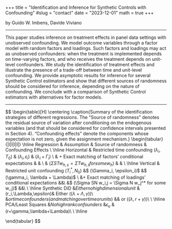 +++
title = "Identification and Inference for Synthetic Controls with Confounding"
#slug = "contact"
date = "2023-12-01"
math = true
+++

by Guido W. Imbens, Davide Viviano
____

This paper studies inference on treatment effects in panel data settings with unobserved confounding. We model outcome variables through a factor model with random factors and loadings. Such factors and loadings may act as unobserved confounders: when the treatment is implemented depends on time-varying factors, and who receives the treatment depends on unit-level confounders. We study the identification of treatment effects and illustrate the presence of a trade-off between time and unit-level confounding. We provide asymptotic results for inference for several Synthetic Control estimators and show that different sources of randomness should be considered for inference, depending on the nature of confounding. We conclude with a comparison of Synthetic Control estimators with alternatives for factor models.

____

$$
\begin{table}[H]
\centering
\caption{Summary of the identification strategies of different regressions. The “Source of randomness” denotes the residual source of variation after conditioning on the endogenous variables (and that should be considered for confidence intervals presented in Section 4). “Confounding effects” denote the components whose expectation is not zero, given the assignment mechanism.}
\begin{tabular}{|l|l|l|l|}
\hline
Regression             & Assumption                                                                 & Source of randomness & Confounding Effects \\ \hline
Horizontal             & Restricted time confounding $(\lambda_{i}, T_{0})$                        & $(\lambda_{i}, \epsilon_{i})$   & $(\lambda_{i} + \Gamma_{i})$ \\
                       & $+$ Exact matching of factors’ conditional expectations                   &                      &  \\
                       & $(\Sigma ST w_{h,s} = \Sigma T w_{h,t} for some w_h)$                      &                      &  \\ \hline
Vertical               & Restricted unit confounding $(T_i^*, N_0)$                                 &$ (\Gamma_i, \epsilon_i)$        &$ (\gamma_i, \lambda + \Lambda)$ \\
                       &$+$ Exact matching of loadings’ conditional expectations                    &&\\ 
                       &$ (\Sigma SN w_i,j = \Sigma N w_j^* for some w_j)$                          &&\\ 
                        \\ \hline
Synthetic DiD          &$Either no high dimensional unit$                                            &(r_i,\Lambda,\epsilon)& Either ($(\lambda+\Lambda,\gamma)$)\\ 
                       &$or time confounders (and matching over time or units)$                     && or ($(\lambda,r+\gamma))$\\ 
                        \\ \hline
PCA/Least Squares      &$No high rank confounders$                                                  &$\epsilon_u$          &(r+\gamma,\lambda+\Lambda)\\ 
                         \\ \hline

\end{tabular}
$$